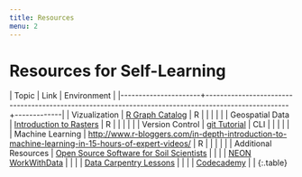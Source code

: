 ```yaml
---
title: Resources
menu: 2
---
```


# Resources for Self-Learning

| Topic                | Link                                                                                                | Environment |
|----------------------+-----------------------------------------------------------------------------------------------------+-------------|
| Vizualization        | [R Graph Catalog](http://shiny.stat.ubc.ca/r-graph-catalog/)                                        | R           |
|                      |                                                                                                     |             |
| Geospatial Data      | [Introduction to Rasters](http://geoscripting-wur.github.io/IntroToRaster)                          | R           |
|                      |                                                                                                     |             |
| Version Control      | [git Tutorial](https://www.atlassian.com/git/tutorials/)                                            | CLI         |
|                      |                                                                                                     |             |
| Machine Learning     | <http://www.r-bloggers.com/in-depth-introduction-to-machine-learning-in-15-hours-of-expert-videos/> | R           |
|                      |                                                                                                     |             |
| Additional Resources | [Open Source Software for Soil Scientists](http://casoilresource.lawr.ucdavis.edu/software/)        |             |
|                      | [NEON WorkWithData](http://neondataskills.org/)                                                     |             |
|                      | [Data Carpentry Lessons](http://www.datacarpentry.org/lessons/)                                     |             |
|                      | [Codecademy](https://www.codecademy.com)                                                            |             |
{:.table}
